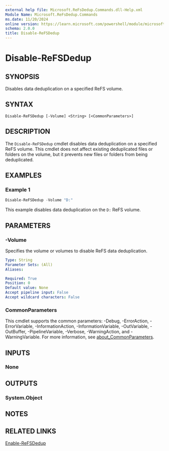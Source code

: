 ```yaml
---
external help file: Microsoft.ReFsDedup.Commands.dll-Help.xml
Module Name: Microsoft.ReFsDedup.Commands
ms.date: 11/20/2024
online version: https://learn.microsoft.com/powershell/module/microsoft.refsdedup.commands/disable-refsdedup?view=windowsserver2025-ps&wt.mc_id=ps-gethelp
schema: 2.0.0
title: Disable-ReFSDedup
---
```


# Disable-ReFSDedup

## SYNOPSIS
Disables data deduplication on a specified ReFS volume.

## SYNTAX

```
Disable-ReFSDedup [-Volume] <String> [<CommonParameters>]
```

## DESCRIPTION

The `Disable-ReFSDedup` cmdlet disables data deduplication on a specified ReFS volume. This cmdlet
does not affect existing deduplicated files or folders on the volume, but it prevents new files or
folders from being deduplicated.

## EXAMPLES

### Example 1

```powershell
Disable-ReFSDedup -Volume "D:"
```

This example disables data deduplication on the `D:` ReFS volume.

## PARAMETERS

### -Volume

Specifies the volume or volumes to disable ReFS data deduplication.

```yaml
Type: String
Parameter Sets: (All)
Aliases:

Required: True
Position: 0
Default value: None
Accept pipeline input: False
Accept wildcard characters: False
```

### CommonParameters

This cmdlet supports the common parameters: -Debug, -ErrorAction, -ErrorVariable,
-InformationAction, -InformationVariable, -OutVariable, -OutBuffer, -PipelineVariable, -Verbose,
-WarningAction, and -WarningVariable. For more information, see
[about_CommonParameters](/powershell/module/microsoft.powershell.core/about/about_commonparameters).

## INPUTS

### None

## OUTPUTS

### System.Object

## NOTES

## RELATED LINKS

[Enable-ReFSDedup](Enable-ReFSDedup.md)
